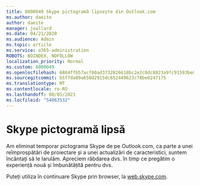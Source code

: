 ```yaml
---
title: 8000049 Skype pictogramă lipsește din Outlook.com
ms.author: daeite
author: daeite
manager: joallard
ms.date: 04/21/2020
ms.audience: Admin
ms.topic: article
ms.service: o365-administration
ROBOTS: NOINDEX, NOFOLLOW
localization_priority: Normal
ms.custom: 8000049
ms.openlocfilehash: 6864ffb57acf80ad3732826618bc2e2c0dc8823a9fc91593be0a3697cd110ca0
ms.sourcegitcommit: b5f7da89a650d2915dc652449623c78be6247175
ms.translationtype: MT
ms.contentlocale: ro-RO
ms.lasthandoff: 08/05/2021
ms.locfileid: "54063532"
---
```

# <a name="skype-icon-missing"></a>Skype pictogramă lipsă

Am eliminat temporar pictograma Skype de pe Outlook.com, ca parte a unei reîmprospătări de proiectare și a unei actualizări de caracteristici, suntem încântați să le larulăm. Apreciem răbdarea dvs. în timp ce pregătim o experiență nouă și îmbunătățită pentru dvs.

Puteți utiliza în continuare Skype prin browser, la [web.skype.com](https://web.skype.com).